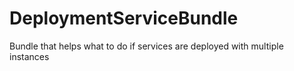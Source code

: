 # DeploymentServiceBundle
Bundle that helps what to do if services are deployed with multiple instances
